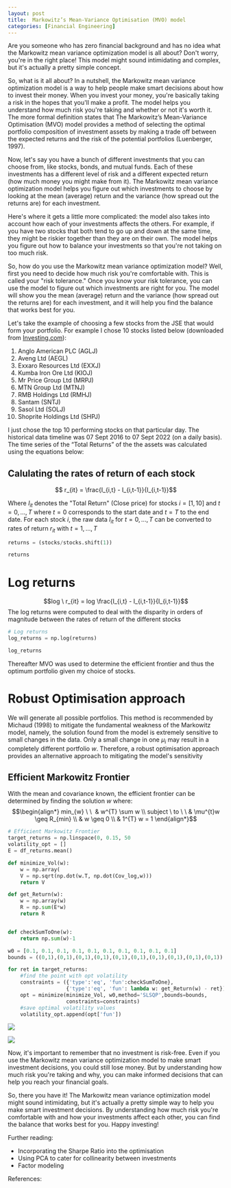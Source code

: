 ```yaml
---
layout: post
title:  Markowitz’s Mean-Variance Optimisation (MVO) model
categories: [Financial Engineering]
---
```


Are you someone who has zero financial background and has no idea what the Markowitz mean variance optimization model is all about? Don't worry, you're in the right place! This model might sound intimidating and complex, but it's actually a pretty simple concept.

So, what is it all about? In a nutshell, the Markowitz mean variance optimization model is a way to help people make smart decisions about how to invest their money. When you invest your money, you're basically taking a risk in the hopes that you'll make a profit. The model helps you understand how much risk you're taking and whether or not it's worth it. The more formal definition states that The Markowitz’s Mean-Variance Optimisation (MVO) model provides a method of selecting the optimal portfolio composition of investment assets by making a trade off between the expected returns and the risk of the potential portfolios (Luenberger, 1997). 

Now, let's say you have a bunch of different investments that you can choose from, like stocks, bonds, and mutual funds. Each of these investments has a different level of risk and a different expected return (how much money you might make from it). The Markowitz mean variance optimization model helps you figure out which investments to choose by looking at the mean (average) return and the variance (how spread out the returns are) for each investment.

Here's where it gets a little more complicated: the model also takes into account how each of your investments affects the others. For example, if you have two stocks that both tend to go up and down at the same time, they might be riskier together than they are on their own. The model helps you figure out how to balance your investments so that you're not taking on too much risk.

So, how do you use the Markowitz mean variance optimization model? Well, first you need to decide how much risk you're comfortable with. This is called your "risk tolerance." Once you know your risk tolerance, you can use the model to figure out which investments are right for you. The model will show you the mean (average) return and the variance (how spread out the returns are) for each investment, and it will help you find the balance that works best for you.

Let's take the example of choosing a few stocks from the JSE that would form your portfolio. For example I chose 10 stocks listed below (downloaded from [Investing.com](http://pygments.org/)): 
1. Anglo American PLC (AGLJ) 
2. Aveng Ltd (AEGL) 
3. Exxaro Resources Ltd (EXXJ) 
4. Kumba Iron Ore Ltd (KIOJ) 
5. Mr Price Group Ltd (MRPJ) 
6. MTN Group Ltd (MTNJ) 
7. RMB Holdings Ltd (RMHJ) 
8. Santam (SNTJ) 
9. Sasol Ltd (SOLJ) 
10. Shoprite Holdings Ltd (SHPJ)

I just chose the top 10 performing stocks on that particular day. The historical data timeline was 07 Sept 2016 to 07 Sept 2022 (on a daily basis).  The time series of the “Total Returns” of the the assets was calculated using the equations below:

## Calulating the rates of return of each stock
$$ r_{it} = \frac{I_{i,t} - I_{i,t-1}}{I_{i,t-1}}$$ 

  Where $I_{it}$ denotes the "Total Return" (Close price) for stocks $i=[1,10]$ and $t = 0,...,T$ where $t=0$ corresponds to the start date and $t=T$ to the end date. For each stock $i$, the raw data $I_{it}$ for $t=0,...,T$ can be converted to rates of return $r_{it}$ with $t = 1,...,T$

```python
returns = (stocks/stocks.shift(1))

returns
```

# Log returns
$$log \ r_{it} = log \frac{I_{i,t} - I_{i,t-1}}{I_{i,t-1}}$$
The log returns were computed to deal with the disparity in orders of magnitude between the rates of return of the different stocks

```python
# Log returns
log_returns = np.log(returns)

log_returns
```

Thereafter MVO was used to determine the efficient frontier and thus the optimum portfolio given my choice of stocks. 

# Robust Optimisation approach
We will generate all possible portfolios. This method is recommended by Michaud (1998) to mitigate the fundamental weakness of the Markowitz model, namely, the solution found from the model is extremely sensitive to small changes in the data. Only a small change in one $\mu_{i}$ may result in a completely different portfolio $w$. Therefore, a robust optimisation approach provides an alternative approach to mitigating the model's sensitivity

## Efficient Markowitz Frontier
With the mean and covariance known, the efficient frontier can be determined by finding the solution $w$ where:
$$\begin{align*} min_{w} \ \  & w^{T} \sum w \\ subject \ to \ \ & \mu^{t}w \geq R_{min} \\ & w \geq 0 \\ & 1^{T} w = 1 \end{align*}$$
```python
# Efficient Markowitz Frontier
target_returns = np.linspace(0, 0.15, 50
volatility_opt = []
E = df_returns.mean()

def minimize_Vol(w):
    w = np.array(
    V = np.sqrt(np.dot(w.T, np.dot(Cov_log,w)))
    return V

def get_Return(w):
    w = np.array(w)
    R = np.sum(E*w)
	return R


def checkSumToOne(w):
    return np.sum(w)-1

w0 = [0.1, 0.1, 0.1, 0.1, 0.1, 0.1, 0.1, 0.1, 0.1, 0.1]
bounds = ((0,1),(0,1),(0,1),(0,1),(0,1),(0,1),(0,1),(0,1),(0,1),(0,1))

for ret in target_returns:
    #find the point with opt volatility
    constraints = ({'type':'eq', 'fun':checkSumToOne},
                   {'type':'eq', 'fun': lambda w: get_Return(w) - ret})
    opt = minimize(minimize_Vol, w0,method='SLSQP',bounds=bounds, 
                   constraints=constraints)
    #save optimal volatility values
    volatility_opt.append(opt['fun'])
```

![](/images/reverie-demo.png)

![](/images/reverie-demo.png)

Now, it's important to remember that no investment is risk-free. Even if you use the Markowitz mean variance optimization model to make smart investment decisions, you could still lose money. But by understanding how much risk you're taking and why, you can make informed decisions that can help you reach your financial goals.

So, there you have it! The Markowitz mean variance optimization model might sound intimidating, but it's actually a pretty simple way to help you make smart investment decisions. By understanding how much risk you're comfortable with and how your investments affect each other, you can find the balance that works best for you. Happy investing!


Further reading:
- Incorporating the Sharpe Ratio into the optimisation 
- Using PCA to cater for collinearity between investments
- Factor modeling

References:

